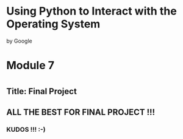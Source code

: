 Using Python to Interact with the Operating System
==================================================

by Google

# Module 7
#
## Title: Final Project

## ALL THE BEST FOR FINAL PROJECT !!! 

### KUDOS !!! :-)